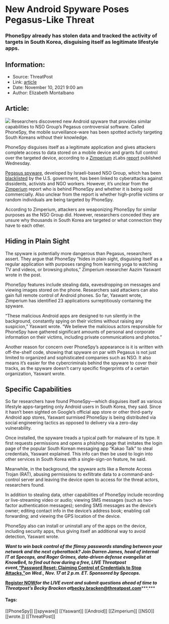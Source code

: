 # New Android Spyware Poses Pegasus-Like Threat
### PhoneSpy already has stolen data and tracked the activity of targets in South Korea, disguising itself as legitimate lifestyle apps.

## Information:
+ Source: ThreatPost
+ Link: [article](https://kasperskycontenthub.com/threatpost-global/?p=176155)
+ Date: November 10, 2021  9:00 am
+ Author: Elizabeth Montalbano


## Article:
![](https://media.threatpost.com/wp-content/uploads/sites/103/2020/12/22111955/spyware-mobile.jpg)
Researchers discovered new Android spyware that provides similar capabilities to NSO Group’s Pegasus controversial software. Called PhoneSpy, the mobile surveillance-ware has been spotted activity targeting South Koreans without their knowledge.


PhoneSpy disguises itself as a legitimate application and gives attackers complete access to data stored on a mobile device and grants full control over the targeted device, according to a [Zimperium](https://blog.zimperium.com/) zLabs [report](https://blog.zimperium.com/phonespy-the-app-based-cyberattack-snooping-south-korean-citizens/) published Wednesday.


[Pegasus spyware](https://threatpost.com/protecting-phones-from-pegasus-like-spyware-attacks/167909/), developed by Israeli-based NSO Group, which has been [blacklisted](https://threatpost.com/pegasus-spyware-blacklisted-us/175999/) by the U.S. government, has been linked to cyberattacks against dissidents, activists and NGO workers. However, it’s unclear from the [Zimperium](https://blog.zimperium.com/) report who is behind PhoneSpy and whether it is being sold commercially. Also unclear from the report is whether high-profile victims or random individuals are being targeted by PhoneSpy.


According to Zimperium, attackers are weaponizing PhoneSpy for similar purposes as the NSO Group did. However, researchers conceded they are unsure why thousands in South Korea are targeted or what connection they have to each other.


**Hiding in Plain Sight**
-------------------------


The spyware is potentially more dangerous than Pegasus, researchers assert. They argue that PhoneSpy “hides in plain sight, disguising itself as a regular application with purposes ranging from learning yoga to watching TV and videos, or browsing photos,” Zimperium researcher Aazim Yaswant wrote in the post.


PhoneSpy features include stealing data, eavesdropping on messages and viewing images stored on the phone. Researchers said attackers can also gain full remote control of Android phones. So far, Yaswant wrote, Zimperium has identified 23 applications surreptitiously containing the spyware.


“These malicious Android apps are designed to run silently in the background, constantly spying on their victims without raising any suspicion,” Yaswant wrote. “We believe the malicious actors responsible for PhoneSpy have gathered significant amounts of personal and corporate information on their victims, including private communications and photos.”


Another reason for concern over PhoneSpy’s appearance is it is written with off-the-shelf code, showing that spyware on par with Pegasus is not just limited to organized and sophisticated companies such as NSO. It also means it’s easier for the cybercriminals behind the spyware to cover their tracks, as the spyware doesn’t carry specific fingerprints of a certain organization, Yaswant wrote.


**Specific Capabilities**
-------------------------


So far researchers have found PhoneSpy—which disguises itself as various lifestyle apps–targeting only Android users in South Korea, they said. Since it hasn’t been sighted on Google’s official app store or other third-party Android app stores, Yaswant surmised PhoneSpy is being distributed via social engineering tactics as opposed to delivery via a zero-day vulnerability.


Once installed, the spyware treads a typical path for malware of its type. It first requests permissions and opens a phishing page that imitates the login page of the popular South Korean messaging app “Kakao Talk” to steal credentials, Yaswant explained. This info can then be used to login into other services in South Korea with a single-sign-on feature, he said.


Meanwhile, in the background, the spyware acts like a Remote Access Trojan (RAT), abusing permissions to exfiltrate data to a command-and-control server and leaving the device open to access for the threat actors, researchers found.


In addition to stealing data, other capabilities of PhoneSpy include recording or live-streaming video or audio; viewing SMS messages (such as two-factor authentication messages); sending SMS messages as the device’s owner; editing contact info in the device’s address book; enabling call forwarding; and viewing the GPS location of the device.


PhoneSpy also can install or uninstall any of the apps on the device, including security apps, thus giving itself an additional way to avoid detection, Yaswant wrote.


***Want to win back control of the flimsy passwords standing between your network and the next cyberattack? Join Darren James, head of internal IT at Specops, and Roger Grimes, data-driven defense evangelist at KnowBe4, to find out how during a free, LIVE Threatpost event,***[**“Password Reset: Claiming Control of Credentials to Stop Attacks,”**](https://bit.ly/3bBMX30)***on Wed., Nov. 17 at 2 p.m. ET. Sponsored by Specops.***


[**Register NOW**](https://bit.ly/3bBMX30)***for the LIVE event and submit questions ahead of time to Threatpost’s Becky Bracken at*****becky.bracken@threatpost.com*****.***




#### Tags:
[[PhoneSpy]] [[spyware]] [[Yaswant]] [[Android]] [[Zimperium]] [[NSO]] [[wrote.]] [[ThreatPost]]
